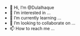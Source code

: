 - 👋 Hi, I’m @Dulalhaque
- 👀 I’m interested in ...
- 🌱 I’m currently learning ...
- 💞️ I’m looking to collaborate on ...
- 📫 How to reach me ...

<!---
Dulalhaque/Dulalhaque is a ✨ special ✨ repository because its `README.md` (this file) appears on your GitHub profile.
You can click the Preview link to take a look at your changes.
--->

